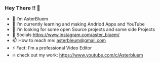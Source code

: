### Hey There !! 👋

<!--
**AnshuAyush/AnshuAyush** is a ✨ _special_ ✨ repository because its `README.md` (this file) appears on your GitHub profile.

Here are some ideas to get you started:
-->

- 🔭 I’m AsterBluem
- 🌱 I’m currently learning and making Andriod Apps and YouTube
- 👯 I’m looking for some open Source projects and some side Projects
- 📸 Socials:https://www.instagram.com/aster_bluem/
- 📫 How to reach me: asterbleum@gmail.com
- ⚡ Fact: I'm a professional Video Editor
- 🔥 check out my work: https://www.youtube.com/c/Asterbluem

